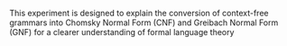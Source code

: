 
<p>This experiment is designed to  explain the conversion of context-free grammars into Chomsky Normal Form (CNF) and Greibach Normal Form (GNF) for a clearer understanding of formal language theory</p>
